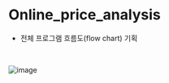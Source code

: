 
# Online_price_analysis

- 전체 프로그램 흐름도(flow chart) 기획

<br>

![image](https://user-images.githubusercontent.com/79825411/116612318-5c9b9c80-a972-11eb-8cbc-eda82de27b3d.png)
